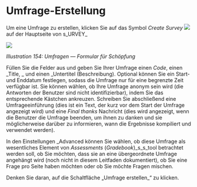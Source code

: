# Umfrage-Erstellung

Um eine Umfrage zu erstellen, klicken Sie auf das Symbol _Create Survey_ ![](../../.gitbook/assets/graphics291.png) auf der Hauptseite von s_URVEY_

![](../../.gitbook/assets/images223.png)

_Illustration 154: Umfragen — Formular für Schöpfung_

Füllen Sie die Felder aus und geben Sie Ihrer Umfrage einen _Code_, einen _Title, _ und einen _Untertitel \(Beschreibung\). Optional können Sie ein Start- und Enddatum festlegen, sodass die Umfrage nur für eine begrenzte Zeit verfügbar ist. Sie können wählen, ob Ihre Umfrage anonym sein wird \(die Antworten der Benutzer sind nicht identifizierbar\), indem Sie das entsprechende Kästchen ankreuzen. Schreiben Sie abschließend eine Umfrageeinführung \(dies ist ein Text, der kurz vor dem Start der Umfrage angezeigt wird\) und eine _Final thanks_ Nachricht \(dies wird angezeigt, wenn die Benutzer die Umfrage beenden, um ihnen zu danken und sie möglicherweise darüber zu informieren, wann die Ergebnisse kompiliert und verwendet werden\).

In den Einstellungen _Advanced können Sie wählen, ob diese Umfrage als wesentliches Element von _Assessments_ \(_Gradebook_\)\_s\_s\_tool betrachtet werden soll, ob Sie möchten, dass sie an eine übergeordnete Umfrage angehängt wird \(noch nicht in diesem Leitfaden dokumentiert\), ob Sie eine Frage pro Seite haben möchten oder ob Sie möchte Fragen mischen.

Denken Sie daran, auf die Schaltfläche „Umfrage erstellen_“ zu klicken.